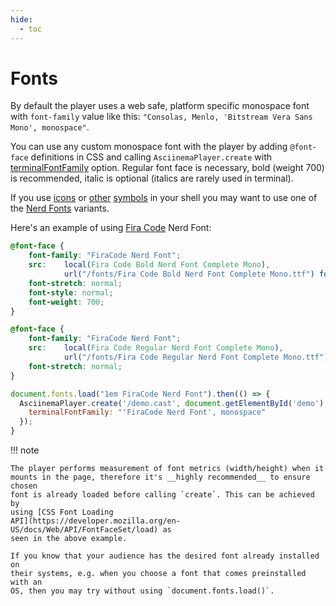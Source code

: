 ```yaml
---
hide:
  - toc
---
```


# Fonts

By default the player uses a web safe, platform specific monospace font with
`font-family` value like this: `"Consolas, Menlo, 'Bitstream Vera Sans Mono',
monospace"`.

You can use any custom monospace font with the player by adding `@font-face`
definitions in CSS and calling `AsciinemaPlayer.create` with
[terminalFontFamily](options.md#terminalfontfamily) option. Regular font face is
necessary, bold (weight 700) is recommended, italic is optional (italics are
rarely used in terminal).

If you use [icons](https://fontawesome.com/) or
[other](https://github.com/powerline/powerline)
[symbols](https://github.com/romkatv/powerlevel10k) in your shell you may want
to use one of the [Nerd Fonts](https://www.nerdfonts.com/) variants.

Here's an example of using [Fira Code](https://github.com/tonsky/FiraCode) Nerd
Font:

```css title="app.css"
@font-face {
    font-family: "FiraCode Nerd Font";
    src:    local(Fira Code Bold Nerd Font Complete Mono),
            url("/fonts/Fira Code Bold Nerd Font Complete Mono.ttf") format("truetype");
    font-stretch: normal;
    font-style: normal;
    font-weight: 700;
}

@font-face {
    font-family: "FiraCode Nerd Font";
    src:    local(Fira Code Regular Nerd Font Complete Mono),
            url("/fonts/Fira Code Regular Nerd Font Complete Mono.ttf") format("truetype");
    font-stretch: normal;
}
```

```javascript title="app.js"
document.fonts.load("1em FiraCode Nerd Font").then(() => {
  AsciinemaPlayer.create('/demo.cast', document.getElementById('demo'), {
    terminalFontFamily: "'FiraCode Nerd Font', monospace"
  });
}
```

!!! note

    The player performs measurement of font metrics (width/height) when it
    mounts in the page, therefore it's __highly recommended__ to ensure chosen
    font is already loaded before calling `create`. This can be achieved by
    using [CSS Font Loading
    API](https://developer.mozilla.org/en-US/docs/Web/API/FontFaceSet/load) as
    seen in the above example.

    If you know that your audience has the desired font already installed on
    their systems, e.g. when you choose a font that comes preinstalled with an
    OS, then you may try without using `document.fonts.load()`.
